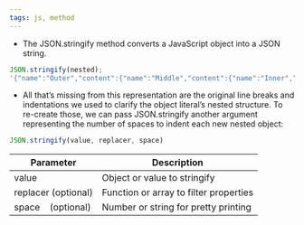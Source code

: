 ```yaml
---
tags: js, method
---
```


- The JSON.stringify method converts a JavaScript object into a JSON string. 

```js
JSON.stringify(nested);
'{"name":"Outer","content":{"name":"Middle","content":{"name":"Inner","content":"Whoa…"}}}
```

- All that’s missing from this representation are the original line breaks and indentations we used to clarify the object literal’s nested structure. To re-create those, we can pass JSON.stringify another argument representing the number of spaces to indent each new nested object:

```js
JSON.stringify(value, replacer, space)
```

|**Parameter**|**Description**|
|---|---|
|value|Object or value to stringify|
|replacer (optional)|Function or array to filter properties|
|space    (optional)|Number or string for pretty printing|